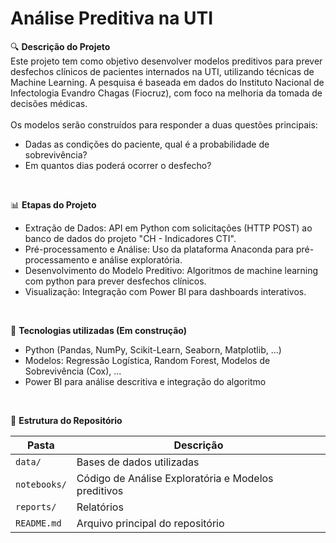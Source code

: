 # Análise Preditiva na UTI

🔍 **Descrição do Projeto<br/>**
Este projeto tem como objetivo desenvolver modelos preditivos para prever desfechos clínicos de pacientes internados na UTI, utilizando técnicas de Machine Learning. A pesquisa é baseada em dados do Instituto Nacional de Infectologia Evandro Chagas (Fiocruz), com foco na melhoria da tomada de decisões médicas.<br/>
<br/>
Os modelos serão construídos para responder a duas questões principais:<br/>
* Dadas as condições do paciente, qual é a probabilidade de sobrevivência?<br/>
* Em quantos dias poderá ocorrer o desfecho?<br/>
<br/>

📊 **Etapas do Projeto<br/>**
* Extração de Dados: API em Python com solicitações (HTTP POST) ao banco de dados do projeto "CH - Indicadores CTI".<br/>
* Pré-processamento e Análise: Uso da plataforma Anaconda para pré-processamento e análise exploratória.<br/>
* Desenvolvimento do Modelo Preditivo: Algoritmos de machine learning com python para prever desfechos clínicos.<br/>
* Visualização: Integração com Power BI para dashboards interativos.<br/>
<br/>

🚀 **Tecnologias utilizadas (Em construção)**
* Python (Pandas, NumPy, Scikit-Learn, Seaborn, Matplotlib, ...)
* Modelos: Regressão Logística, Random Forest, Modelos de Sobrevivência (Cox), ...
* Power BI para análise descritiva e integração do algoritmo
<br/>


📂 **Estrutura do Repositório**  

| Pasta        | Descrição |
|-------------|--------------------------------------|
| `data/`     | Bases de dados utilizadas          |
| `notebooks/` | Código de Análise Exploratória e Modelos preditivos |
| `reports/`  | Relatórios                         |
| `README.md` | Arquivo principal do repositório   |
